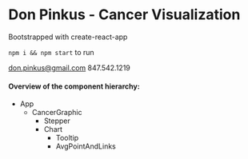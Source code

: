 # Don Pinkus - Cancer Visualization

Bootstrapped with create-react-app

`npm i && npm start` to run

don.pinkus@gmail.com
847.542.1219

#### Overview of the component hierarchy:

- App
  - CancerGraphic
    - Stepper
    - Chart
      - Tooltip
      - AvgPointAndLinks
    

